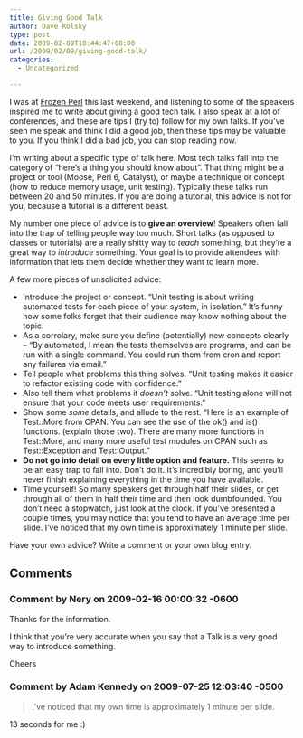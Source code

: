```yaml
---
title: Giving Good Talk
author: Dave Rolsky
type: post
date: 2009-02-09T10:44:47+00:00
url: /2009/02/09/giving-good-talk/
categories:
  - Uncategorized

---
```

I was at [Frozen Perl][1] this last weekend, and listening to some of the speakers inspired me to write about giving a good tech talk. I also speak at a lot of conferences, and these are tips I (try to) follow for my own talks. If you&#8217;ve seen me speak and think I did a good job, then these tips may be valuable to you. If you think I did a bad job, you can stop reading now.

I&#8217;m writing about a specific type of talk here. Most tech talks fall into the category of &#8220;here&#8217;s a thing you should know about&#8221;. That thing might be a project or tool (Moose, Perl 6, Catalyst), or maybe a technique or concept (how to reduce memory usage, unit testing). Typically these talks run between 20 and 50 minutes. If you are doing a tutorial, this advice is not for you, because a tutorial is a different beast.

My number one piece of advice is to **give an overview**! Speakers often fall into the trap of telling people way too much. Short talks (as opposed to classes or tutorials) are a really shitty way to _teach_ something, but they&#8217;re a great way to _introduce_ something. Your goal is to provide attendees with information that lets them decide whether they want to learn more.

A few more pieces of unsolicited advice:

  * Introduce the project or concept. &#8220;Unit testing is about writing automated tests for each piece of your system, in isolation.&#8221; It&#8217;s funny how some folks forget that their audience may know nothing about the topic.
  * As a corrolary, make sure you define (potentially) new concepts clearly &#8211; &#8220;By automated, I mean the tests themselves are programs, and can be run with a single command. You could run them from cron and report any failures via email.&#8221;
  * Tell people what problems this thing solves. &#8220;Unit testing makes it easier to refactor existing code with confidence.&#8221;
  * Also tell them what problems it _doesn&#8217;t_ solve. &#8220;Unit testing alone will not ensure that your code meets user requirements.&#8221;
  * Show some _some_ details, and allude to the rest. &#8220;Here is an example of Test::More from CPAN. You can see the use of the ok() and is() functions. (explain those two). There are many more functions in Test::More, and many more useful test modules on CPAN such as Test::Exception and Test::Output.&#8221;
  * **Do not go into detail on every little option and feature.** This seems to be an easy trap to fall into. Don&#8217;t do it. It&#8217;s incredibly boring, and you&#8217;ll never finish explaining everything in the time you have available.
  * Time yourself! So many speakers get through half their slides, or get through all of them in half their time and then look dumbfounded. You don&#8217;t need a stopwatch, just look at the clock. If you&#8217;ve presented a couple times, you may notice that you tend to have an average time per slide. I&#8217;ve noticed that my own time is approximately 1 minute per slide.

Have your own advice? Write a comment or your own blog entry.

 [1]: http://www.frozen-perl.org/

## Comments

### Comment by Nery on 2009-02-16 00:00:32 -0600
Thanks for the information.

I think that you&#8217;re very accurate when you say that a Talk is a very good way to introduce something.

Cheers

### Comment by Adam Kennedy on 2009-07-25 12:03:40 -0500
> I&#8217;ve noticed that my own time is approximately 1 minute per slide.

13 seconds for me :)